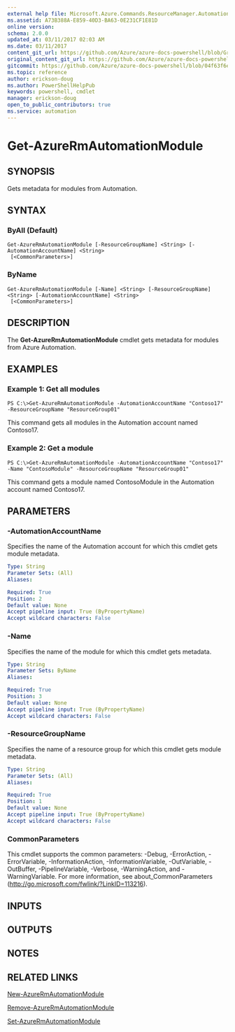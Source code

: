 ```yaml
---
external help file: Microsoft.Azure.Commands.ResourceManager.Automation.dll-Help.xml
ms.assetid: A73B388A-E859-40D3-BA63-0E231CF1E81D
online version:
schema: 2.0.0
updated_at: 03/11/2017 02:03 AM
ms.date: 03/11/2017
content_git_url: https://github.com/Azure/azure-docs-powershell/blob/Graham71298/azureps-cmdlets-docs/ResourceManager/AzureRM.Automation/v2.7.0/Get-AzureRmAutomationModule.md
original_content_git_url: https://github.com/Azure/azure-docs-powershell/blob/Graham71298/azureps-cmdlets-docs/ResourceManager/AzureRM.Automation/v2.7.0/Get-AzureRmAutomationModule.md
gitcommit: https://github.com/Azure/azure-docs-powershell/blob/04f63f6e685743ace2c57eb157574e34e8610b1c
ms.topic: reference
author: erickson-doug
ms.author: PowerShellHelpPub
keywords: powershell, cmdlet
manager: erickson-doug
open_to_public_contributors: true
ms.service: automation
---
```


# Get-AzureRmAutomationModule

## SYNOPSIS
Gets metadata for modules from Automation.

## SYNTAX

### ByAll (Default)
```
Get-AzureRmAutomationModule [-ResourceGroupName] <String> [-AutomationAccountName] <String>
 [<CommonParameters>]
```

### ByName
```
Get-AzureRmAutomationModule [-Name] <String> [-ResourceGroupName] <String> [-AutomationAccountName] <String>
 [<CommonParameters>]
```

## DESCRIPTION
The **Get-AzureRmAutomationModule** cmdlet gets metadata for modules from Azure Automation.

## EXAMPLES

### Example 1: Get all modules
```
PS C:\>Get-AzureRmAutomationModule -AutomationAccountName "Contoso17" -ResourceGroupName "ResourceGroup01"
```

This command gets all modules in the Automation account named Contoso17.

### Example 2: Get a module
```
PS C:\>Get-AzureRmAutomationModule -AutomationAccountName "Contoso17" -Name "ContosoModule" -ResourceGroupName "ResourceGroup01"
```

This command gets a module named ContosoModule in the Automation account named Contoso17.

## PARAMETERS

### -AutomationAccountName
Specifies the name of the Automation account for which this cmdlet gets module metadata.

```yaml
Type: String
Parameter Sets: (All)
Aliases: 

Required: True
Position: 2
Default value: None
Accept pipeline input: True (ByPropertyName)
Accept wildcard characters: False
```

### -Name
Specifies the name of the module for which this cmdlet gets metadata.

```yaml
Type: String
Parameter Sets: ByName
Aliases: 

Required: True
Position: 3
Default value: None
Accept pipeline input: True (ByPropertyName)
Accept wildcard characters: False
```

### -ResourceGroupName
Specifies the name of a resource group for which this cmdlet gets module metadata.

```yaml
Type: String
Parameter Sets: (All)
Aliases: 

Required: True
Position: 1
Default value: None
Accept pipeline input: True (ByPropertyName)
Accept wildcard characters: False
```

### CommonParameters
This cmdlet supports the common parameters: -Debug, -ErrorAction, -ErrorVariable, -InformationAction, -InformationVariable, -OutVariable, -OutBuffer, -PipelineVariable, -Verbose, -WarningAction, and -WarningVariable. For more information, see about_CommonParameters (http://go.microsoft.com/fwlink/?LinkID=113216).

## INPUTS

## OUTPUTS

## NOTES

## RELATED LINKS

[New-AzureRmAutomationModule](./New-AzureRmAutomationModule.md)

[Remove-AzureRmAutomationModule](./Remove-AzureRmAutomationModule.md)

[Set-AzureRmAutomationModule](./Set-AzureRmAutomationModule.md)


